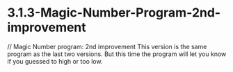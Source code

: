 # 3.1.3-Magic-Number-Program-2nd-improvement
// Magic Number program: 2nd improvement
This version is the same program as the last two versions.
But this time the program will let you know if you guessed to high or too low.
